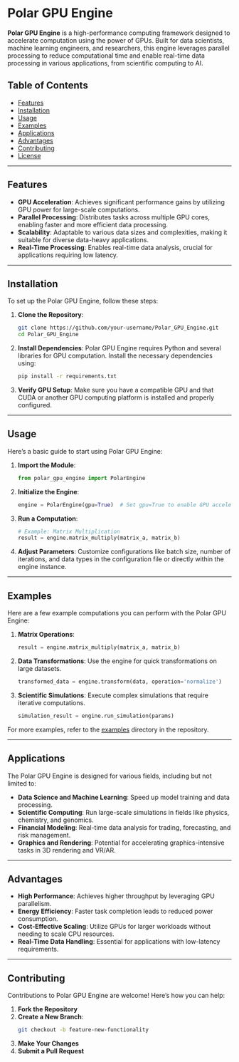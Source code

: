 # Polar GPU Engine

**Polar GPU Engine** is a high-performance computing framework designed to accelerate computation using the power of GPUs. Built for data scientists, machine learning engineers, and researchers, this engine leverages parallel processing to reduce computational time and enable real-time data processing in various applications, from scientific computing to AI.

## Table of Contents
- [Features](#features)
- [Installation](#installation)
- [Usage](#usage)
- [Examples](#examples)
- [Applications](#applications)
- [Advantages](#advantages)
- [Contributing](#contributing)
- [License](#license)

---

## Features

- **GPU Acceleration**: Achieves significant performance gains by utilizing GPU power for large-scale computations.
- **Parallel Processing**: Distributes tasks across multiple GPU cores, enabling faster and more efficient data processing.
- **Scalability**: Adaptable to various data sizes and complexities, making it suitable for diverse data-heavy applications.
- **Real-Time Processing**: Enables real-time data analysis, crucial for applications requiring low latency.

---

## Installation

To set up the Polar GPU Engine, follow these steps:

1. **Clone the Repository**:
   ```bash
   git clone https://github.com/your-username/Polar_GPU_Engine.git
   cd Polar_GPU_Engine
   ```

2. **Install Dependencies**:
   Polar GPU Engine requires Python and several libraries for GPU computation. Install the necessary dependencies using:
   ```bash
   pip install -r requirements.txt
   ```

3. **Verify GPU Setup**:
   Make sure you have a compatible GPU and that CUDA or another GPU computing platform is installed and properly configured.

---

## Usage

Here’s a basic guide to start using Polar GPU Engine:

1. **Import the Module**:
   ```python
   from polar_gpu_engine import PolarEngine
   ```

2. **Initialize the Engine**:
   ```python
   engine = PolarEngine(gpu=True)  # Set gpu=True to enable GPU acceleration
   ```

3. **Run a Computation**:
   ```python
   # Example: Matrix Multiplication
   result = engine.matrix_multiply(matrix_a, matrix_b)
   ```

4. **Adjust Parameters**:
   Customize configurations like batch size, number of iterations, and data types in the configuration file or directly within the engine instance.

---

## Examples

Here are a few example computations you can perform with the Polar GPU Engine:

1. **Matrix Operations**:
   ```python
   result = engine.matrix_multiply(matrix_a, matrix_b)
   ```

2. **Data Transformations**:
   Use the engine for quick transformations on large datasets.
   ```python
   transformed_data = engine.transform(data, operation='normalize')
   ```

3. **Scientific Simulations**:
   Execute complex simulations that require iterative computations.
   ```python
   simulation_result = engine.run_simulation(params)
   ```

For more examples, refer to the [examples](examples) directory in the repository.

---

## Applications

The Polar GPU Engine is designed for various fields, including but not limited to:

- **Data Science and Machine Learning**: Speed up model training and data processing.
- **Scientific Computing**: Run large-scale simulations in fields like physics, chemistry, and genomics.
- **Financial Modeling**: Real-time data analysis for trading, forecasting, and risk management.
- **Graphics and Rendering**: Potential for accelerating graphics-intensive tasks in 3D rendering and VR/AR.

---

## Advantages

- **High Performance**: Achieves higher throughput by leveraging GPU parallelism.
- **Energy Efficiency**: Faster task completion leads to reduced power consumption.
- **Cost-Effective Scaling**: Utilize GPUs for larger workloads without needing to scale CPU resources.
- **Real-Time Data Handling**: Essential for applications with low-latency requirements.

---

## Contributing

Contributions to Polar GPU Engine are welcome! Here’s how you can help:

1. **Fork the Repository**
2. **Create a New Branch**: 
   ```bash
   git checkout -b feature-new-functionality
   ```
3. **Make Your Changes**
4. **Submit a Pull Request**

